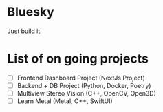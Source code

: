# Bluesky
Just build it.

# List of on going projects
- [ ] Frontend Dashboard Project (NextJs Project)
- [ ] Backend + DB Project (Python, Docker, Poetry)
- [ ] Multiview Stereo Vision (C++, OpenCV, Open3D)
- [ ] Learn Metal (Metal, C++, SwiftUI)